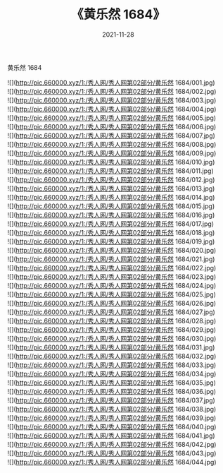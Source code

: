﻿---
layout: post
title:  《黄乐然 1684》
date:   2021-11-28
img: http://pic.660000.xyz/1:/秀人网/秀人网第02部分/黄乐然 1684/000.jpg
categories: [美女, 清纯, 唯美]
---

黄乐然 1684

  ![](http://pic.660000.xyz/1:/秀人网/秀人网第02部分/黄乐然 1684/001.jpg) <br> ![](http://pic.660000.xyz/1:/秀人网/秀人网第02部分/黄乐然 1684/002.jpg) <br> ![](http://pic.660000.xyz/1:/秀人网/秀人网第02部分/黄乐然 1684/003.jpg) <br> ![](http://pic.660000.xyz/1:/秀人网/秀人网第02部分/黄乐然 1684/004.jpg) <br> ![](http://pic.660000.xyz/1:/秀人网/秀人网第02部分/黄乐然 1684/005.jpg) <br> ![](http://pic.660000.xyz/1:/秀人网/秀人网第02部分/黄乐然 1684/006.jpg) <br> ![](http://pic.660000.xyz/1:/秀人网/秀人网第02部分/黄乐然 1684/007.jpg) <br> ![](http://pic.660000.xyz/1:/秀人网/秀人网第02部分/黄乐然 1684/008.jpg) <br> ![](http://pic.660000.xyz/1:/秀人网/秀人网第02部分/黄乐然 1684/009.jpg) <br> ![](http://pic.660000.xyz/1:/秀人网/秀人网第02部分/黄乐然 1684/010.jpg) <br> ![](http://pic.660000.xyz/1:/秀人网/秀人网第02部分/黄乐然 1684/011.jpg) <br> ![](http://pic.660000.xyz/1:/秀人网/秀人网第02部分/黄乐然 1684/012.jpg) <br> ![](http://pic.660000.xyz/1:/秀人网/秀人网第02部分/黄乐然 1684/013.jpg) <br> ![](http://pic.660000.xyz/1:/秀人网/秀人网第02部分/黄乐然 1684/014.jpg) <br> ![](http://pic.660000.xyz/1:/秀人网/秀人网第02部分/黄乐然 1684/015.jpg) <br> ![](http://pic.660000.xyz/1:/秀人网/秀人网第02部分/黄乐然 1684/016.jpg) <br> ![](http://pic.660000.xyz/1:/秀人网/秀人网第02部分/黄乐然 1684/017.jpg) <br> ![](http://pic.660000.xyz/1:/秀人网/秀人网第02部分/黄乐然 1684/018.jpg) <br> ![](http://pic.660000.xyz/1:/秀人网/秀人网第02部分/黄乐然 1684/019.jpg) <br> ![](http://pic.660000.xyz/1:/秀人网/秀人网第02部分/黄乐然 1684/020.jpg) <br> ![](http://pic.660000.xyz/1:/秀人网/秀人网第02部分/黄乐然 1684/021.jpg) <br> ![](http://pic.660000.xyz/1:/秀人网/秀人网第02部分/黄乐然 1684/022.jpg) <br> ![](http://pic.660000.xyz/1:/秀人网/秀人网第02部分/黄乐然 1684/023.jpg) <br> ![](http://pic.660000.xyz/1:/秀人网/秀人网第02部分/黄乐然 1684/024.jpg) <br> ![](http://pic.660000.xyz/1:/秀人网/秀人网第02部分/黄乐然 1684/025.jpg) <br> ![](http://pic.660000.xyz/1:/秀人网/秀人网第02部分/黄乐然 1684/026.jpg) <br> ![](http://pic.660000.xyz/1:/秀人网/秀人网第02部分/黄乐然 1684/027.jpg) <br> ![](http://pic.660000.xyz/1:/秀人网/秀人网第02部分/黄乐然 1684/028.jpg) <br> ![](http://pic.660000.xyz/1:/秀人网/秀人网第02部分/黄乐然 1684/029.jpg) <br> ![](http://pic.660000.xyz/1:/秀人网/秀人网第02部分/黄乐然 1684/030.jpg) <br> ![](http://pic.660000.xyz/1:/秀人网/秀人网第02部分/黄乐然 1684/031.jpg) <br> ![](http://pic.660000.xyz/1:/秀人网/秀人网第02部分/黄乐然 1684/032.jpg) <br> ![](http://pic.660000.xyz/1:/秀人网/秀人网第02部分/黄乐然 1684/033.jpg) <br> ![](http://pic.660000.xyz/1:/秀人网/秀人网第02部分/黄乐然 1684/034.jpg) <br> ![](http://pic.660000.xyz/1:/秀人网/秀人网第02部分/黄乐然 1684/035.jpg) <br> ![](http://pic.660000.xyz/1:/秀人网/秀人网第02部分/黄乐然 1684/036.jpg) <br> ![](http://pic.660000.xyz/1:/秀人网/秀人网第02部分/黄乐然 1684/037.jpg) <br> ![](http://pic.660000.xyz/1:/秀人网/秀人网第02部分/黄乐然 1684/038.jpg) <br> ![](http://pic.660000.xyz/1:/秀人网/秀人网第02部分/黄乐然 1684/039.jpg) <br> ![](http://pic.660000.xyz/1:/秀人网/秀人网第02部分/黄乐然 1684/040.jpg) <br> ![](http://pic.660000.xyz/1:/秀人网/秀人网第02部分/黄乐然 1684/041.jpg) <br> ![](http://pic.660000.xyz/1:/秀人网/秀人网第02部分/黄乐然 1684/042.jpg) <br> ![](http://pic.660000.xyz/1:/秀人网/秀人网第02部分/黄乐然 1684/043.jpg) <br> ![](http://pic.660000.xyz/1:/秀人网/秀人网第02部分/黄乐然 1684/044.jpg) <br>